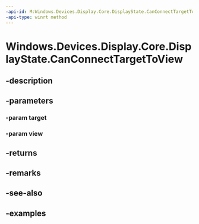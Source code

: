 ```yaml
---
-api-id: M:Windows.Devices.Display.Core.DisplayState.CanConnectTargetToView(Windows.Devices.Display.Core.DisplayTarget,Windows.Devices.Display.Core.DisplayView)
-api-type: winrt method
---
```


<!-- Method syntax.
public bool DisplayState.CanConnectTargetToView(DisplayTarget target, DisplayView view)
-->

# Windows.Devices.Display.Core.DisplayState.CanConnectTargetToView

## -description

## -parameters
### -param target

### -param view

## -returns

## -remarks

## -see-also

## -examples
